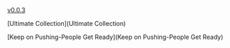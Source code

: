 [v0.0.3](https://github.com/littleflute/Impressions/edit/master/README.md)

[Ultimate Collection](Ultimate Collection)

[Keep on Pushing-People Get Ready](Keep on Pushing-People Get Ready)
